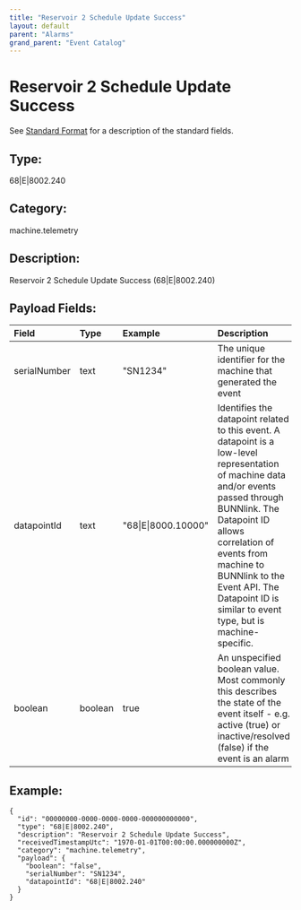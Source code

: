 ```yaml
---
title: "Reservoir 2 Schedule Update Success"
layout: default
parent: "Alarms"
grand_parent: "Event Catalog"
---
```


# Reservoir 2 Schedule Update Success

See [Standard Format](/event-subscriptions/event-format) for a description of the standard fields.

## Type:

68\|E\|8002.240

## Category:

machine.telemetry

## Description: 

Reservoir 2 Schedule Update Success (68\|E\|8002.240)

## Payload Fields:

| Field | Type | Example | Description |
|:------|:-----|:--------|:------------|
| serialNumber | text | "SN1234" | The unique identifier for the machine that generated the event |
| datapointId | text | "68\|E\|8000.10000" | Identifies the datapoint related to this event. A datapoint is a low-level representation of machine data and/or events passed through BUNNlink. The Datapoint ID allows correlation of events from machine to BUNNlink to the Event API. The Datapoint ID is similar to event type, but is machine-specific. |
| boolean | boolean | true | An unspecified boolean value. Most commonly this describes the state of the event itself - e.g. active (true) or inactive/resolved (false) if the event is an alarm |

## Example:

```
{
  "id": "00000000-0000-0000-0000-000000000000",
  "type": "68|E|8002.240",
  "description": "Reservoir 2 Schedule Update Success",
  "receivedTimestampUtc": "1970-01-01T00:00:00.000000000Z",
  "category": "machine.telemetry",
  "payload": {
    "boolean": "false",
    "serialNumber": "SN1234",
    "datapointId": "68|E|8002.240"
  }
}
```
